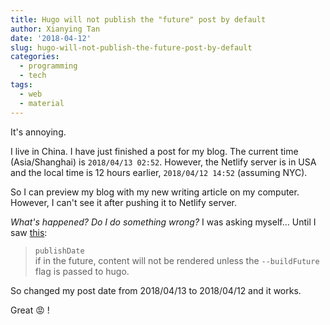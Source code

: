 ```yaml
---
title: Hugo will not publish the "future" post by default
author: Xianying Tan
date: '2018-04-12'
slug: hugo-will-not-publish-the-future-post-by-default
categories:
  - programming
  - tech
tags:
  - web
  - material
---
```


It's annoying. 

I live in China. I have just finished a post for my blog. The current time (Asia/Shanghai) is `2018/04/13 02:52`. However, the Netlify server is in USA and the local time is 12 hours earlier, `2018/04/12 14:52` (assuming NYC). 

So I can preview my blog with my new writing article on my computer. However, I can't see it after pushing it to Netlify server.

_What's happened? Do I do something wrong?_ I was asking myself... Until I saw [this](http://gohugo.io/content-management/front-matter/):

> `publishDate`  
if in the future, content will not be rendered unless the `--buildFuture` flag is passed to hugo.

So changed my post date from 2018/04/13 to 2018/04/12 and it works.

Great :rage: !
